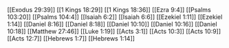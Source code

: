 [[Exodus 29:39]]
[[1 Kings 18:29]]
[[1 Kings 18:36]]
[[Ezra 9:4]]
[[Psalms 103:20]]
[[Psalms 104:4]]
[[Isaiah 6:2]]
[[Isaiah 6:6]]
[[Ezekiel 1:11]]
[[Ezekiel 1:14]]
[[Daniel 8:16]]
[[Daniel 8:18]]
[[Daniel 10:10]]
[[Daniel 10:16]]
[[Daniel 10:18]]
[[Matthew 27:46]]
[[Luke 1:19]]
[[Acts 3:1]]
[[Acts 10:3]]
[[Acts 10:9]]
[[Acts 12:7]]
[[Hebrews 1:7]]
[[Hebrews 1:14]]

